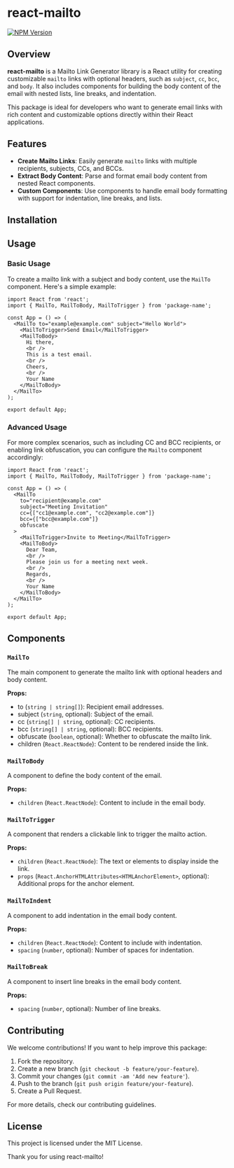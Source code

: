 # react-mailto

<!-- TODO: Uncomment once JSR works for JSX -->
<!-- [![JSR](https://jsr.io/badges/@slalombuild/react-mailto)](https://jsr.io/@slalombuild/react-mailto) -->
[![NPM Version](https://img.shields.io/npm/v/@slalombuild/react-mailto)](https://www.npmjs.com/package/@slalombuild/react-mailto)

## Overview

**react-mailto** is a Mailto Link Generator library is a React utility for creating customizable `mailto` links with optional headers, such as `subject`, `cc`, `bcc`, and `body`. It also includes components for building the body content of the email with nested lists, line breaks, and indentation.

This package is ideal for developers who want to generate email links with rich content and customizable options directly within their React applications.

## Features

- **Create Mailto Links**: Easily generate `mailto` links with multiple recipients, subjects, CCs, and BCCs.
- **Extract Body Content**: Parse and format email body content from nested React components.
- **Custom Components**: Use components to handle email body formatting with support for indentation, line breaks, and lists.

## Installation

<!-- TODO: Uncomment once JSR works for JSX -->
<!-- Install the package via deno, npm, yarn, pnpm or bun: -->

<!-- ```sh
deno add @slalombuild/react-mailto

npx jsr add @slalombuild/react-mailto

yarn dlx jsr add @slalombuild/react-mailto

pnpm dlx jsr add @slalombuild/react-mailto

bunx jsr add @slalombuild/react-mailto
``` -->

## Usage

### Basic Usage

To create a mailto link with a subject and body content, use the `MailTo` component. Here's a simple example:

```tsx
import React from 'react';
import { MailTo, MailToBody, MailToTrigger } from 'package-name';

const App = () => (
  <MailTo to="example@example.com" subject="Hello World">
    <MailToTrigger>Send Email</MailToTrigger>
    <MailToBody>
      Hi there,
      <br />
      This is a test email.
      <br />
      Cheers,
      <br />
      Your Name
    </MailToBody>
  </MailTo>
);

export default App;
```

### Advanced Usage

For more complex scenarios, such as including CC and BCC recipients, or enabling link obfuscation, you can configure the `Mailto` component accordingly:

```tsx
import React from 'react';
import { MailTo, MailToBody, MailToTrigger } from 'package-name';

const App = () => (
  <MailTo
    to="recipient@example.com"
    subject="Meeting Invitation"
    cc={["cc1@example.com", "cc2@example.com"]}
    bcc={["bcc@example.com"]}
    obfuscate
  >
    <MailToTrigger>Invite to Meeting</MailToTrigger>
    <MailToBody>
      Dear Team,
      <br />
      Please join us for a meeting next week.
      <br />
      Regards,
      <br />
      Your Name
    </MailToBody>
  </MailTo>
);

export default App;
```

## Components

### `MailTo`

The main component to generate the mailto link with optional headers and body content.

**Props:**

- to (`string | string[]`): Recipient email addresses.
- subject (`string`, optional): Subject of the email.
- cc (`string[] | string`, optional): CC recipients.
- bcc (`string[] | string`, optional): BCC recipients.
- obfuscate (`boolean`, optional): Whether to obfuscate the mailto link.
- children (`React.ReactNode`): Content to be rendered inside the link.

### `MailToBody`

A component to define the body content of the email.

**Props:**

- `children` (`React.ReactNode`): Content to include in the email body.

### `MailToTrigger`

A component that renders a clickable link to trigger the mailto action.

**Props:**

- `children` (`React.ReactNode`): The text or elements to display inside the link.
- `props` (`React.AnchorHTMLAttributes<HTMLAnchorElement>`, optional): Additional props for the anchor element.

### `MailToIndent`

A component to add indentation in the email body content.

**Props:**

- `children` (`React.ReactNode`): Content to include with indentation.
- `spacing` (`number`, optional): Number of spaces for indentation.

### `MailToBreak`

A component to insert line breaks in the email body content.

**Props:**

- `spacing` (`number`, optional): Number of line breaks.

## Contributing

We welcome contributions! If you want to help improve this package:

1. Fork the repository.
2. Create a new branch (`git checkout -b feature/your-feature`).
3. Commit your changes (`git commit -am 'Add new feature'`).
4. Push to the branch (`git push origin feature/your-feature`).
5. Create a Pull Request.

For more details, check our contributing guidelines.

## License

This project is licensed under the MIT License.

Thank you for using react-mailto!
